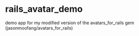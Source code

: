 # rails_avatar_demo
demo app for my modified version of the avatars_for_rails gem (jasonmoofang/avatars_for_rails)
